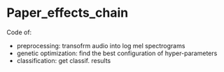 # Paper_effects_chain

Code of:
- preprocessing: transofrm audio into log mel spectrograms
- genetic optimization: find the best configuration of hyper-parameters
- classification: get classif. results
